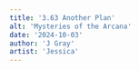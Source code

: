 ```yaml
---
title: '3.63 Another Plan'
alt: 'Mysteries of the Arcana'
date: '2024-10-03'
author: 'J Gray'
artist: 'Jessica'
---
```

